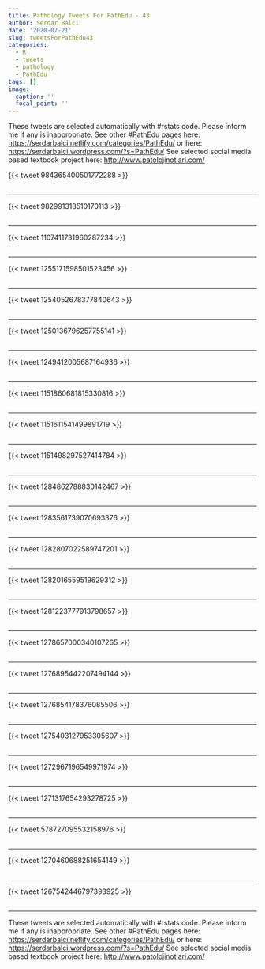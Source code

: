 ```yaml
---
title: Pathology Tweets For PathEdu - 43
author: Serdar Balci
date: '2020-07-21'
slug: tweetsForPathEdu43
categories:
  - R
  - tweets
  - pathology
  - PathEdu
tags: []
image:
  caption: ''
  focal_point: ''
---
```



These tweets are selected automatically with #rstats code. Please inform me if any is inappropriate.
See other #PathEdu pages here: https://serdarbalci.netlify.com/categories/PathEdu/  or here: https://serdarbalci.wordpress.com/?s=PathEdu/ 
See selected social media based textbook project here: http://www.patolojinotlari.com/

{{< tweet 984365400501772288 >}}
<br>
<br>
<hr>
{{< tweet 982991318510170113 >}}
<br>
<br>
<hr>
{{< tweet 1107411731960287234 >}}
<br>
<br>
<hr>
{{< tweet 1255171598501523456 >}}
<br>
<br>
<hr>
{{< tweet 1254052678377840643 >}}
<br>
<br>
<hr>
{{< tweet 1250136796257755141 >}}
<br>
<br>
<hr>
{{< tweet 1249412005687164936 >}}
<br>
<br>
<hr>
{{< tweet 1151860681815330816 >}}
<br>
<br>
<hr>
{{< tweet 1151611541499891719 >}}
<br>
<br>
<hr>
{{< tweet 1151498297527414784 >}}
<br>
<br>
<hr>
{{< tweet 1284862788830142467 >}}
<br>
<br>
<hr>
{{< tweet 1283561739070693376 >}}
<br>
<br>
<hr>
{{< tweet 1282807022589747201 >}}
<br>
<br>
<hr>
{{< tweet 1282016559519629312 >}}
<br>
<br>
<hr>
{{< tweet 1281223777913798657 >}}
<br>
<br>
<hr>
{{< tweet 1278657000340107265 >}}
<br>
<br>
<hr>
{{< tweet 1276895442207494144 >}}
<br>
<br>
<hr>
{{< tweet 1276854178376085506 >}}
<br>
<br>
<hr>
{{< tweet 1275403127953305607 >}}
<br>
<br>
<hr>
{{< tweet 1272967196549971974 >}}
<br>
<br>
<hr>
{{< tweet 1271317654293278725 >}}
<br>
<br>
<hr>
{{< tweet 578727095532158976 >}}
<br>
<br>
<hr>
{{< tweet 1270460688251654149 >}}
<br>
<br>
<hr>
{{< tweet 1267542446797393925 >}}
<br>
<br>
<hr>


These tweets are selected automatically with #rstats code. Please inform me if any is inappropriate.
See other #PathEdu pages here: https://serdarbalci.netlify.com/categories/PathEdu/  or here: https://serdarbalci.wordpress.com/?s=PathEdu/ 
See selected social media based textbook project here: http://www.patolojinotlari.com/
